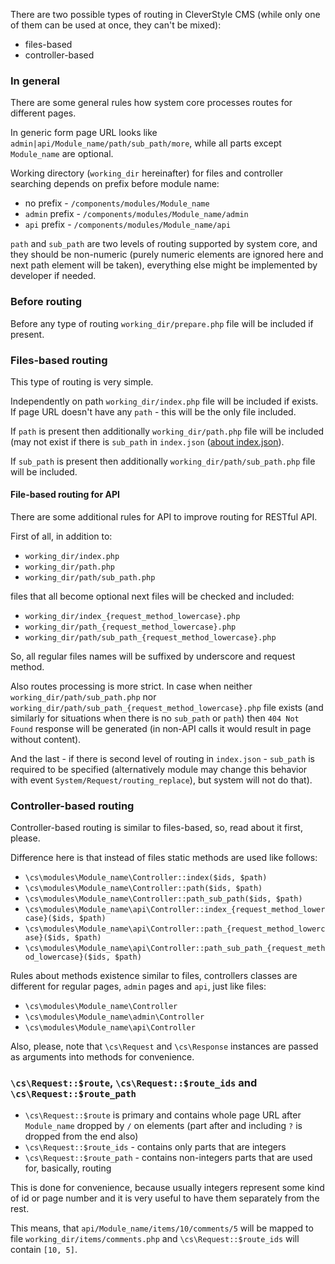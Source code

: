 There are two possible types of routing in CleverStyle CMS (while only one of them can be used at once, they can't be mixed):
* files-based
* controller-based

### In general
There are some general rules how system core processes routes for different pages.

In generic form page URL looks like `admin|api/Module_name/path/sub_path/more`, while all parts except `Module_name` are optional.

Working directory (`working_dir` hereinafter) for files and controller searching depends on prefix before module name:
* no prefix - `/components/modules/Module_name`
* `admin` prefix - `/components/modules/Module_name/admin`
* `api` prefix - `/components/modules/Module_name/api`

`path` and `sub_path` are two levels of routing supported by system core, and they should be non-numeric (purely numeric elements are ignored here and next path element will be taken), everything else might be implemented by developer if needed.

### Before routing
Before any type of routing `working_dir/prepare.php` file will be included if present.

### Files-based routing
This type of routing is very simple.

Independently on path `working_dir/index.php` file will be included if exists. If page URL doesn't have any `path` - this will be the only file included.

If `path` is present then additionally `working_dir/path.php` file will be included (may not exist if there is `sub_path` in `index.json` ([about index.json](/docs/Module-architecture#adminindexjson)).

If `sub_path` is present then additionally `working_dir/path/sub_path.php` file will be included.

#### File-based routing for API
There are some additional rules for API to improve routing for RESTful API.

First of all, in addition to:
* `working_dir/index.php`
* `working_dir/path.php`
* `working_dir/path/sub_path.php`

files that all become optional next files will be checked and included:
* `working_dir/index_{request_method_lowercase}.php`
* `working_dir/path_{request_method_lowercase}.php`
* `working_dir/path/sub_path_{request_method_lowercase}.php`

So, all regular files names will be suffixed by underscore and request method.

Also routes processing is more strict. In case when neither `working_dir/path/sub_path.php` nor `working_dir/path/sub_path_{request_method_lowercase}.php` file exists (and similarly for situations when there is no `sub_path` or `path`) then `404 Not Found` response will be generated (in non-API calls it would result in page without content).

And the last - if there is second level of routing in `index.json` - `sub_path` is required to be specified (alternatively module may change this behavior with event `System/Request/routing_replace`), but system will not do that).

### Controller-based routing
Controller-based routing is similar to files-based, so, read about it first, please.

Difference here is that instead of files static methods are used like follows:
* `\cs\modules\Module_name\Controller::index($ids, $path)`
* `\cs\modules\Module_name\Controller::path($ids, $path)`
* `\cs\modules\Module_name\Controller::path_sub_path($ids, $path)`
* `\cs\modules\Module_name\api\Controller::index_{request_method_lowercase}($ids, $path)`
* `\cs\modules\Module_name\api\Controller::path_{request_method_lowercase}($ids, $path)`
* `\cs\modules\Module_name\api\Controller::path_sub_path_{request_method_lowercase}($ids, $path)`

Rules about methods existence similar to files, controllers classes are different for regular pages, `admin` pages and `api`, just like files:
* `\cs\modules\Module_name\Controller`
* `\cs\modules\Module_name\admin\Controller`
* `\cs\modules\Module_name\api\Controller`

Also, please, note that `\cs\Request` and `\cs\Response` instances are passed as arguments into methods for convenience.

### `\cs\Request::$route`, `\cs\Request::$route_ids` and `\cs\Request::$route_path`
* `\cs\Request::$route` is primary and contains whole page URL after `Module_name` dropped by `/` on elements (part after and including `?` is dropped from the end also)
* `\cs\Request::$route_ids` - contains only parts that are integers
* `\cs\Request::$route_path` - contains non-integers parts that are used for, basically, routing

This is done for convenience, because usually integers represent some kind of id or page number and it is very useful to have them separately from the rest.

This means, that `api/Module_name/items/10/comments/5` will be mapped to file `working_dir/items/comments.php` and `\cs\Request::$route_ids` will contain `[10, 5]`.
